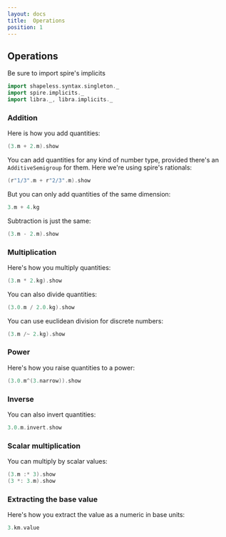 ```yaml
---
layout: docs
title:  Operations
position: 1
---
```


## Operations

Be sure to import spire's implicits

```scala mdoc
import shapeless.syntax.singleton._
import spire.implicits._
import libra._, libra.implicits._
```

### Addition

Here is how you add quantities:

```scala mdoc
(3.m + 2.m).show
```

You can add quantities for any kind of number type, provided there's an `AdditiveSemigroup` for them.
Here we're using spire's rationals:

```scala mdoc
(r"1/3".m + r"2/3".m).show
```

But you can only add quantities of the same dimension:

```scala mdoc:fail
3.m + 4.kg
```

Subtraction is just the same:

```scala mdoc
(3.m - 2.m).show
```

### Multiplication
Here's how you multiply quantities:

```scala mdoc
(3.m * 2.kg).show
```
You can also divide quantities:

```scala mdoc
(3.0.m / 2.0.kg).show
```

You can use euclidean division for discrete numbers:

```scala mdoc
(3.m /~ 2.kg).show
```

### Power
Here's how you raise quantities to a power:

```scala mdoc
(3.0.m^(3.narrow)).show
```

### Inverse
You can also invert quantities:

```scala mdoc
3.0.m.invert.show
```

### Scalar multiplication
You can multiply by scalar values:

```scala mdoc
(3.m :* 3).show
(3 *: 3.m).show
```

### Extracting the base value
Here's how you extract the value as a numeric in base units:

```scala mdoc
3.km.value
```
